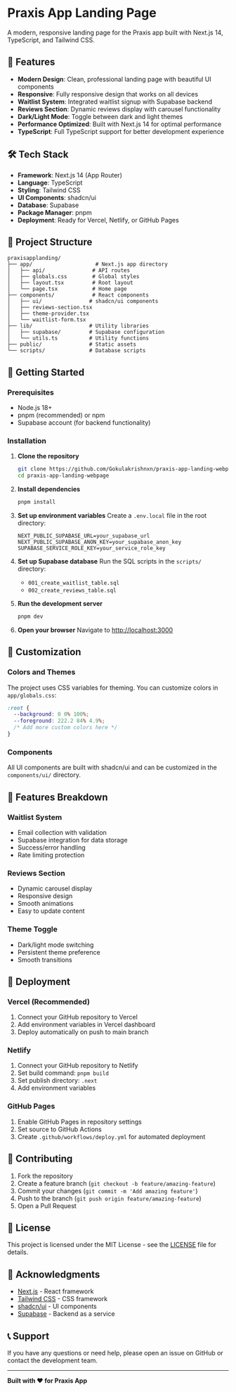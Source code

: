 # Praxis App Landing Page

A modern, responsive landing page for the Praxis app built with Next.js 14, TypeScript, and Tailwind CSS.

## 🚀 Features

- **Modern Design**: Clean, professional landing page with beautiful UI components
- **Responsive**: Fully responsive design that works on all devices
- **Waitlist System**: Integrated waitlist signup with Supabase backend
- **Reviews Section**: Dynamic reviews display with carousel functionality
- **Dark/Light Mode**: Toggle between dark and light themes
- **Performance Optimized**: Built with Next.js 14 for optimal performance
- **TypeScript**: Full TypeScript support for better development experience

## 🛠️ Tech Stack

- **Framework**: Next.js 14 (App Router)
- **Language**: TypeScript
- **Styling**: Tailwind CSS
- **UI Components**: shadcn/ui
- **Database**: Supabase
- **Package Manager**: pnpm
- **Deployment**: Ready for Vercel, Netlify, or GitHub Pages

## 📁 Project Structure

```
praxisapplanding/
├── app/                    # Next.js app directory
│   ├── api/               # API routes
│   ├── globals.css        # Global styles
│   ├── layout.tsx         # Root layout
│   └── page.tsx           # Home page
├── components/            # React components
│   ├── ui/               # shadcn/ui components
│   ├── reviews-section.tsx
│   ├── theme-provider.tsx
│   └── waitlist-form.tsx
├── lib/                  # Utility libraries
│   ├── supabase/         # Supabase configuration
│   └── utils.ts          # Utility functions
├── public/               # Static assets
└── scripts/              # Database scripts
```

## 🚀 Getting Started

### Prerequisites

- Node.js 18+ 
- pnpm (recommended) or npm
- Supabase account (for backend functionality)

### Installation

1. **Clone the repository**
   ```bash
   git clone https://github.com/Gokulakrishnxn/praxis-app-landing-webpage.git
   cd praxis-app-landing-webpage
   ```

2. **Install dependencies**
   ```bash
   pnpm install
   ```

3. **Set up environment variables**
   Create a `.env.local` file in the root directory:
   ```env
   NEXT_PUBLIC_SUPABASE_URL=your_supabase_url
   NEXT_PUBLIC_SUPABASE_ANON_KEY=your_supabase_anon_key
   SUPABASE_SERVICE_ROLE_KEY=your_service_role_key
   ```

4. **Set up Supabase database**
   Run the SQL scripts in the `scripts/` directory:
   - `001_create_waitlist_table.sql`
   - `002_create_reviews_table.sql`

5. **Run the development server**
   ```bash
   pnpm dev
   ```

6. **Open your browser**
   Navigate to [http://localhost:3000](http://localhost:3000)

## 🎨 Customization

### Colors and Themes
The project uses CSS variables for theming. You can customize colors in `app/globals.css`:

```css
:root {
  --background: 0 0% 100%;
  --foreground: 222.2 84% 4.9%;
  /* Add more custom colors here */
}
```

### Components
All UI components are built with shadcn/ui and can be customized in the `components/ui/` directory.

## 📱 Features Breakdown

### Waitlist System
- Email collection with validation
- Supabase integration for data storage
- Success/error handling
- Rate limiting protection

### Reviews Section
- Dynamic carousel display
- Responsive design
- Smooth animations
- Easy to update content

### Theme Toggle
- Dark/light mode switching
- Persistent theme preference
- Smooth transitions

## 🚀 Deployment

### Vercel (Recommended)
1. Connect your GitHub repository to Vercel
2. Add environment variables in Vercel dashboard
3. Deploy automatically on push to main branch

### Netlify
1. Connect your GitHub repository to Netlify
2. Set build command: `pnpm build`
3. Set publish directory: `.next`
4. Add environment variables

### GitHub Pages
1. Enable GitHub Pages in repository settings
2. Set source to GitHub Actions
3. Create `.github/workflows/deploy.yml` for automated deployment

## 🤝 Contributing

1. Fork the repository
2. Create a feature branch (`git checkout -b feature/amazing-feature`)
3. Commit your changes (`git commit -m 'Add amazing feature'`)
4. Push to the branch (`git push origin feature/amazing-feature`)
5. Open a Pull Request

## 📄 License

This project is licensed under the MIT License - see the [LICENSE](LICENSE) file for details.

## 🙏 Acknowledgments

- [Next.js](https://nextjs.org/) - React framework
- [Tailwind CSS](https://tailwindcss.com/) - CSS framework
- [shadcn/ui](https://ui.shadcn.com/) - UI components
- [Supabase](https://supabase.com/) - Backend as a service

## 📞 Support

If you have any questions or need help, please open an issue on GitHub or contact the development team.

---

**Built with ❤️ for Praxis App**
